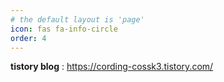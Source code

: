 ```yaml
---
# the default layout is 'page'
icon: fas fa-info-circle
order: 4
---
```


**tistory blog** : <https://cording-cossk3.tistory.com/>